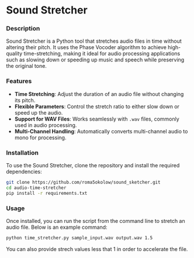 # **Sound Stretcher**

### **Description**
Sound Stretcher is a Python tool that stretches audio files in time without altering their pitch. It uses the Phase Vocoder algorithm to achieve high-quality time-stretching, making it ideal for audio processing applications such as slowing down or speeding up music and speech while preserving the original tone.

### **Features**
- **Time Stretching**: Adjust the duration of an audio file without changing its pitch.
- **Flexible Parameters**: Control the stretch ratio to either slow down or speed up the audio.
- **Support for WAV Files**: Works seamlessly with `.wav` files, commonly used in audio processing.
- **Multi-Channel Handling**: Automatically converts multi-channel audio to mono for processing.

### **Installation**
To use the Sound Stretcher, clone the repository and install the required dependencies:

```bash
git clone https://github.com/roma5okolow/sound_sketcher.git
cd audio-time-stretcher
pip install -r requirements.txt
```

### **Usage**
Once installed, you can run the script from the command line to stretch an audio file. Below is an example command:

```bash
python time_stretcher.py sample_input.wav output.wav 1.5
```
You can also provide strech values less that 1 in order to accelerate the file.
